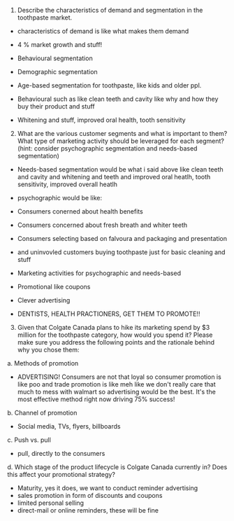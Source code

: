 1. Describe the characteristics of demand and 
segmentation in the toothpaste market. 

- characteristics of demand is like what makes them demand
- 4 % market growth and stuff!
- Behavioural segmentation
- Demographic segmentation

- Age-based segmentation for toothpaste, like kids and older ppl.
- Behavioural such as like clean teeth and cavity like why and how they buy their product and stuff
- Whitening and stuff, improved oral health, tooth sensitivity
 
2. What are the various customer segments and what is 
important to them? What type of marketing activity 
should be leveraged for each segment? (hint: consider 
psychographic segmentation and needs-based 
segmentation)  

- Needs-based segmentation would be what i said above like clean teeth and cavity and whitening and teeth and improved oral heatlh, tooth sensitivity, improved overall heatlh
- psychographic would be like:
- Consumers conerned about health benefits
- Consumers concerned about fresh breath and whiter teeth
- Consumers selecting based on falvoura and packaging and presentation
- and uninvovled customers buying toothpaste just for basic cleaning and stuff

- Marketing activities for psychographic and needs-based
- Promotional like coupons
- Clever advertising
- DENTISTS, HEALTH PRACTIONERS, GET THEM TO PROMOTE!!
 
3. Given that Colgate Canada plans to hike its marketing 
spend by $3 million for the toothpaste category, how 
would you spend it? Please make sure you address the 
following points and the rationale behind why you chose 
them: 

a. Methods of promotion  
- ADVERTISING! Consumers are not that loyal so consumer promotion is like poo and trade promotion is like meh like we don't really care that much to mess with walmart so advertising would be the best. It's the most effective method right now driving 75% success!
 
b. Channel of promotion  
- Social media, TVs, flyers, billboards

c. Push vs. pull  
- pull, directly to the consumers

d. Which stage of the product lifecycle is Colgate 
Canada currently in? Does this affect your 
promotional strategy?  
- Maturity, yes it does, we want to conduct reminder advertising
- sales promotion in form of discounts and coupons 
- limited personal selling
- direct-mail or online reminders, these will be fine